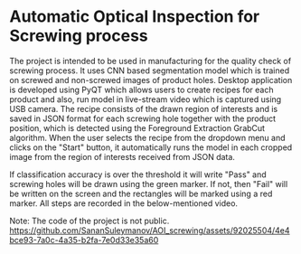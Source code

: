 # Automatic Optical Inspection for Screwing process

The project is intended to be used in manufacturing for the quality check of screwing process. It uses CNN based segmentation model which is trained on screwed and non-screwed images of product holes. 
Desktop application is developed using PyQT which allows users to create recipes for each product and also, run model in live-stream video which is captured using USB camera. The recipe consists of the drawn region of interests and is saved in JSON format for each screwing hole together with the product position, which is detected using the Foreground Extraction GrabCut algorithm. 
When the user selects the recipe from the dropdown menu and clicks on the "Start" button, it automatically runs the model in each cropped image from the region of interests received from JSON data.

If classification accuracy is over the threshold it will write "Pass" and screwing holes will be drawn using the green marker. If not, then "Fail" will be written on the screen and the rectangles will be marked using a red marker. All steps are recorded in the below-mentioned video.

Note: The code of the project is not public.
https://github.com/SananSuleymanov/AOI_screwing/assets/92025504/4e4bce93-7a0c-4a35-b2fa-7e0d33e35a60

